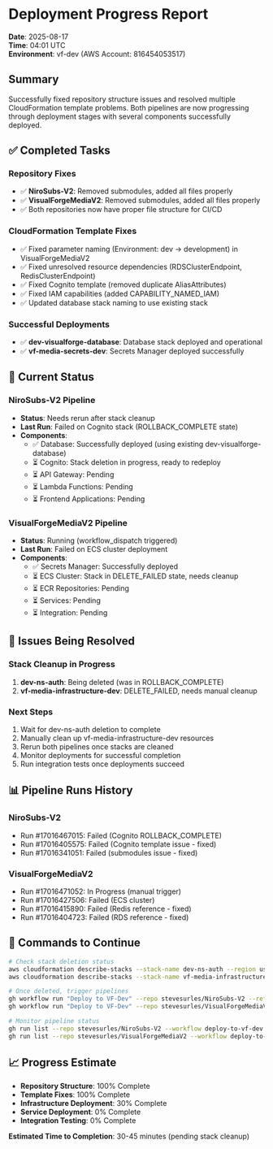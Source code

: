 # Deployment Progress Report

**Date**: 2025-08-17  
**Time**: 04:01 UTC  
**Environment**: vf-dev (AWS Account: 816454053517)

## Summary
Successfully fixed repository structure issues and resolved multiple CloudFormation template problems. Both pipelines are now progressing through deployment stages with several components successfully deployed.

## ✅ Completed Tasks

### Repository Fixes
- ✅ **NiroSubs-V2**: Removed submodules, added all files properly
- ✅ **VisualForgeMediaV2**: Removed submodules, added all files properly
- ✅ Both repositories now have proper file structure for CI/CD

### CloudFormation Template Fixes
- ✅ Fixed parameter naming (Environment: dev → development) in VisualForgeMediaV2
- ✅ Fixed unresolved resource dependencies (RDSClusterEndpoint, RedisClusterEndpoint)
- ✅ Fixed Cognito template (removed duplicate AliasAttributes)
- ✅ Fixed IAM capabilities (added CAPABILITY_NAMED_IAM)
- ✅ Updated database stack naming to use existing stack

### Successful Deployments
- ✅ **dev-visualforge-database**: Database stack deployed and operational
- ✅ **vf-media-secrets-dev**: Secrets Manager deployed successfully

## 🔄 Current Status

### NiroSubs-V2 Pipeline
- **Status**: Needs rerun after stack cleanup
- **Last Run**: Failed on Cognito stack (ROLLBACK_COMPLETE state)
- **Components**:
  - ✅ Database: Successfully deployed (using existing dev-visualforge-database)
  - ⏳ Cognito: Stack deletion in progress, ready to redeploy
  - ⏳ API Gateway: Pending
  - ⏳ Lambda Functions: Pending
  - ⏳ Frontend Applications: Pending

### VisualForgeMediaV2 Pipeline
- **Status**: Running (workflow_dispatch triggered)
- **Last Run**: Failed on ECS cluster deployment
- **Components**:
  - ✅ Secrets Manager: Successfully deployed
  - ⏳ ECS Cluster: Stack in DELETE_FAILED state, needs cleanup
  - ⏳ ECR Repositories: Pending
  - ⏳ Services: Pending
  - ⏳ Integration: Pending

## 🔧 Issues Being Resolved

### Stack Cleanup in Progress
1. **dev-ns-auth**: Being deleted (was in ROLLBACK_COMPLETE)
2. **vf-media-infrastructure-dev**: DELETE_FAILED, needs manual cleanup

### Next Steps
1. Wait for dev-ns-auth deletion to complete
2. Manually clean up vf-media-infrastructure-dev resources
3. Rerun both pipelines once stacks are cleaned
4. Monitor deployments for successful completion
5. Run integration tests once deployments succeed

## 📊 Pipeline Runs History

### NiroSubs-V2
- Run #17016467015: Failed (Cognito ROLLBACK_COMPLETE)
- Run #17016405575: Failed (Cognito template issue - fixed)
- Run #17016341051: Failed (submodules issue - fixed)

### VisualForgeMediaV2
- Run #17016471052: In Progress (manual trigger)
- Run #17016427506: Failed (ECS cluster)
- Run #17016415890: Failed (Redis reference - fixed)
- Run #17016404723: Failed (RDS reference - fixed)

## 🚀 Commands to Continue

```bash
# Check stack deletion status
aws cloudformation describe-stacks --stack-name dev-ns-auth --region us-east-1
aws cloudformation describe-stacks --stack-name vf-media-infrastructure-dev --region us-east-1

# Once deleted, trigger pipelines
gh workflow run "Deploy to VF-Dev" --repo stevesurles/NiroSubs-V2 --ref dev
gh workflow run "Deploy to VF-Dev" --repo stevesurles/VisualForgeMediaV2 --ref dev

# Monitor pipeline status
gh run list --repo stevesurles/NiroSubs-V2 --workflow deploy-to-vf-dev.yml --limit 1
gh run list --repo stevesurles/VisualForgeMediaV2 --workflow deploy-to-vf-dev.yml --limit 1
```

## 📈 Progress Estimate
- **Repository Structure**: 100% Complete
- **Template Fixes**: 100% Complete
- **Infrastructure Deployment**: 30% Complete
- **Service Deployment**: 0% Complete
- **Integration Testing**: 0% Complete

**Estimated Time to Completion**: 30-45 minutes (pending stack cleanup)